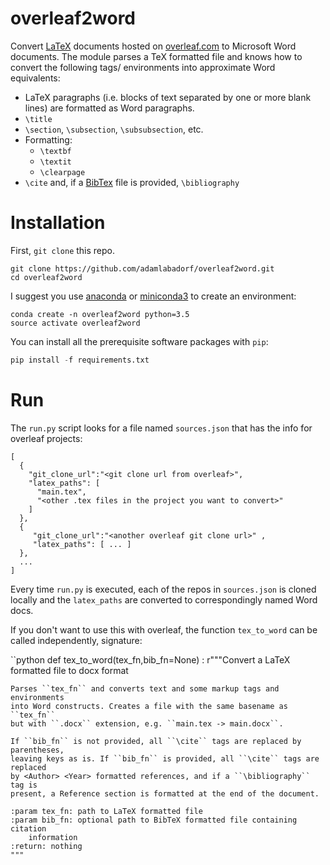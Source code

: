 # overleaf2word

Convert [LaTeX](https://www.latex-project.org/) documents hosted on
[overleaf.com](https://overleaf.com) to Microsoft Word documents. The module
parses a TeX formatted file and knows how to convert the following tags/
environments into approximate Word equivalents:

- LaTeX paragraphs (i.e. blocks of text separated by one or more blank lines)
  are formatted as Word paragraphs.
- `\title`
- `\section`, `\subsection`, `\subsubsection`, etc.
- Formatting:
  - `\textbf`
  - `\textit`
  - `\clearpage`
- `\cite` and, if a [BibTex](http://www.bibtex.org/) file is provided,
  `\bibliography`

# Installation

First, `git clone` this repo.

```
git clone https://github.com/adamlabadorf/overleaf2word.git
cd overleaf2word
```

I suggest you use [anaconda](https://www.anaconda.com/downloads) or
[miniconda3](https://conda.io/miniconda.html) to create an environment:

```
conda create -n overleaf2word python=3.5
source activate overleaf2word
```

You can install all the prerequisite software packages with `pip`:

```python
pip install -f requirements.txt
```

# Run

The `run.py` script looks for a file named `sources.json` that has the info
for overleaf projects:

```
[
  {
    "git_clone_url":"<git clone url from overleaf>",
    "latex_paths": [
      "main.tex",
      "<other .tex files in the project you want to convert>"
    ]
  },
  {
     "git_clone_url":"<another overleaf git clone url>" ,
     "latex_paths": [ ... ]
  },
  ...
]
``` 

Every time `run.py` is executed, each of the repos in `sources.json` is cloned
locally and the `latex_paths` are converted to correspondingly named Word docs.

If you don't want to use this with overleaf, the function `tex_to_word` can be
called independently, signature:

``python
def tex_to_word(tex_fn,bib_fn=None) :
    r"""Convert a LaTeX formatted file to docx format
    
    Parses ``tex_fn`` and converts text and some markup tags and environments
    into Word constructs. Creates a file with the same basename as ``tex_fn``
    but with ``.docx`` extension, e.g. ``main.tex -> main.docx``.
    
    If ``bib_fn`` is not provided, all ``\cite`` tags are replaced by parentheses,
    leaving keys as is. If ``bib_fn`` is provided, all ``\cite`` tags are replaced
    by <Author> <Year> formatted references, and if a ``\bibliography`` tag is
    present, a Reference section is formatted at the end of the document.
    
    :param tex_fn: path to LaTeX formatted file
    :param bib_fn: optional path to BibTeX formatted file containing citation
        information
    :return: nothing
    """
```
